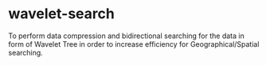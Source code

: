 # wavelet-search
To perform data compression and bidirectional searching for the data in form of Wavelet Tree in order to increase efficiency for Geographical/Spatial searching.
